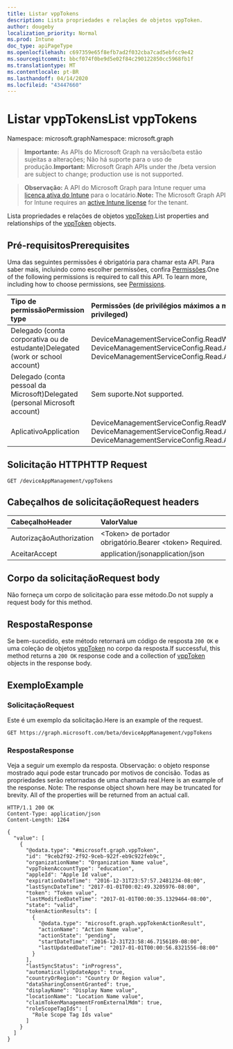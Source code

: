 ```yaml
---
title: Listar vppTokens
description: Lista propriedades e relações de objetos vppToken.
author: dougeby
localization_priority: Normal
ms.prod: Intune
doc_type: apiPageType
ms.openlocfilehash: c697359e65f8efb7ad2f032cba7cad5ebfcc9e42
ms.sourcegitcommit: bbcf074f0be9d5e02f84c290122850cc5968fb1f
ms.translationtype: MT
ms.contentlocale: pt-BR
ms.lasthandoff: 04/14/2020
ms.locfileid: "43447660"
---
```

# <a name="list-vpptokens"></a><span data-ttu-id="9c180-103">Listar vppTokens</span><span class="sxs-lookup"><span data-stu-id="9c180-103">List vppTokens</span></span>

<span data-ttu-id="9c180-104">Namespace: microsoft.graph</span><span class="sxs-lookup"><span data-stu-id="9c180-104">Namespace: microsoft.graph</span></span>

> <span data-ttu-id="9c180-105">**Importante:** As APIs do Microsoft Graph na versão/beta estão sujeitas a alterações; Não há suporte para o uso de produção.</span><span class="sxs-lookup"><span data-stu-id="9c180-105">**Important:** Microsoft Graph APIs under the /beta version are subject to change; production use is not supported.</span></span>

> <span data-ttu-id="9c180-106">**Observação:** A API do Microsoft Graph para Intune requer uma [licença ativa do Intune](https://go.microsoft.com/fwlink/?linkid=839381) para o locatário.</span><span class="sxs-lookup"><span data-stu-id="9c180-106">**Note:** The Microsoft Graph API for Intune requires an [active Intune license](https://go.microsoft.com/fwlink/?linkid=839381) for the tenant.</span></span>

<span data-ttu-id="9c180-107">Lista propriedades e relações de objetos [vppToken](../resources/intune-onboarding-vpptoken.md).</span><span class="sxs-lookup"><span data-stu-id="9c180-107">List properties and relationships of the [vppToken](../resources/intune-onboarding-vpptoken.md) objects.</span></span>

## <a name="prerequisites"></a><span data-ttu-id="9c180-108">Pré-requisitos</span><span class="sxs-lookup"><span data-stu-id="9c180-108">Prerequisites</span></span>
<span data-ttu-id="9c180-p101">Uma das seguintes permissões é obrigatória para chamar esta API. Para saber mais, incluindo como escolher permissões, confira [Permissões](/graph/permissions-reference).</span><span class="sxs-lookup"><span data-stu-id="9c180-p101">One of the following permissions is required to call this API. To learn more, including how to choose permissions, see [Permissions](/graph/permissions-reference).</span></span>

|<span data-ttu-id="9c180-111">Tipo de permissão</span><span class="sxs-lookup"><span data-stu-id="9c180-111">Permission type</span></span>|<span data-ttu-id="9c180-112">Permissões (de privilégios máximos a mínimos)</span><span class="sxs-lookup"><span data-stu-id="9c180-112">Permissions (from most to least privileged)</span></span>|
|:---|:---|
|<span data-ttu-id="9c180-113">Delegado (conta corporativa ou de estudante)</span><span class="sxs-lookup"><span data-stu-id="9c180-113">Delegated (work or school account)</span></span>|<span data-ttu-id="9c180-114">DeviceManagementServiceConfig.ReadWrite.All, DeviceManagementServiceConfig.Read.All</span><span class="sxs-lookup"><span data-stu-id="9c180-114">DeviceManagementServiceConfig.ReadWrite.All, DeviceManagementServiceConfig.Read.All</span></span>|
|<span data-ttu-id="9c180-115">Delegado (conta pessoal da Microsoft)</span><span class="sxs-lookup"><span data-stu-id="9c180-115">Delegated (personal Microsoft account)</span></span>|<span data-ttu-id="9c180-116">Sem suporte.</span><span class="sxs-lookup"><span data-stu-id="9c180-116">Not supported.</span></span>|
|<span data-ttu-id="9c180-117">Aplicativo</span><span class="sxs-lookup"><span data-stu-id="9c180-117">Application</span></span>|<span data-ttu-id="9c180-118">DeviceManagementServiceConfig.ReadWrite.All, DeviceManagementServiceConfig.Read.All</span><span class="sxs-lookup"><span data-stu-id="9c180-118">DeviceManagementServiceConfig.ReadWrite.All, DeviceManagementServiceConfig.Read.All</span></span>|

## <a name="http-request"></a><span data-ttu-id="9c180-119">Solicitação HTTP</span><span class="sxs-lookup"><span data-stu-id="9c180-119">HTTP Request</span></span>
<!-- {
  "blockType": "ignored"
}
-->
``` http
GET /deviceAppManagement/vppTokens
```

## <a name="request-headers"></a><span data-ttu-id="9c180-120">Cabeçalhos de solicitação</span><span class="sxs-lookup"><span data-stu-id="9c180-120">Request headers</span></span>
|<span data-ttu-id="9c180-121">Cabeçalho</span><span class="sxs-lookup"><span data-stu-id="9c180-121">Header</span></span>|<span data-ttu-id="9c180-122">Valor</span><span class="sxs-lookup"><span data-stu-id="9c180-122">Value</span></span>|
|:---|:---|
|<span data-ttu-id="9c180-123">Autorização</span><span class="sxs-lookup"><span data-stu-id="9c180-123">Authorization</span></span>|<span data-ttu-id="9c180-124">&lt;Token&gt; de portador obrigatório.</span><span class="sxs-lookup"><span data-stu-id="9c180-124">Bearer &lt;token&gt; Required.</span></span>|
|<span data-ttu-id="9c180-125">Aceitar</span><span class="sxs-lookup"><span data-stu-id="9c180-125">Accept</span></span>|<span data-ttu-id="9c180-126">application/json</span><span class="sxs-lookup"><span data-stu-id="9c180-126">application/json</span></span>|

## <a name="request-body"></a><span data-ttu-id="9c180-127">Corpo da solicitação</span><span class="sxs-lookup"><span data-stu-id="9c180-127">Request body</span></span>
<span data-ttu-id="9c180-128">Não forneça um corpo de solicitação para esse método.</span><span class="sxs-lookup"><span data-stu-id="9c180-128">Do not supply a request body for this method.</span></span>

## <a name="response"></a><span data-ttu-id="9c180-129">Resposta</span><span class="sxs-lookup"><span data-stu-id="9c180-129">Response</span></span>
<span data-ttu-id="9c180-130">Se bem-sucedido, este método retornará um código de resposta `200 OK` e uma coleção de objetos [vppToken](../resources/intune-onboarding-vpptoken.md) no corpo da resposta.</span><span class="sxs-lookup"><span data-stu-id="9c180-130">If successful, this method returns a `200 OK` response code and a collection of [vppToken](../resources/intune-onboarding-vpptoken.md) objects in the response body.</span></span>

## <a name="example"></a><span data-ttu-id="9c180-131">Exemplo</span><span class="sxs-lookup"><span data-stu-id="9c180-131">Example</span></span>

### <a name="request"></a><span data-ttu-id="9c180-132">Solicitação</span><span class="sxs-lookup"><span data-stu-id="9c180-132">Request</span></span>
<span data-ttu-id="9c180-133">Este é um exemplo da solicitação.</span><span class="sxs-lookup"><span data-stu-id="9c180-133">Here is an example of the request.</span></span>
``` http
GET https://graph.microsoft.com/beta/deviceAppManagement/vppTokens
```

### <a name="response"></a><span data-ttu-id="9c180-134">Resposta</span><span class="sxs-lookup"><span data-stu-id="9c180-134">Response</span></span>
<span data-ttu-id="9c180-p102">Veja a seguir um exemplo da resposta. Observação: o objeto response mostrado aqui pode estar truncado por motivos de concisão. Todas as propriedades serão retornadas de uma chamada real.</span><span class="sxs-lookup"><span data-stu-id="9c180-p102">Here is an example of the response. Note: The response object shown here may be truncated for brevity. All of the properties will be returned from an actual call.</span></span>
``` http
HTTP/1.1 200 OK
Content-Type: application/json
Content-Length: 1264

{
  "value": [
    {
      "@odata.type": "#microsoft.graph.vppToken",
      "id": "9ceb2f92-2f92-9ceb-922f-eb9c922feb9c",
      "organizationName": "Organization Name value",
      "vppTokenAccountType": "education",
      "appleId": "Apple Id value",
      "expirationDateTime": "2016-12-31T23:57:57.2481234-08:00",
      "lastSyncDateTime": "2017-01-01T00:02:49.3205976-08:00",
      "token": "Token value",
      "lastModifiedDateTime": "2017-01-01T00:00:35.1329464-08:00",
      "state": "valid",
      "tokenActionResults": [
        {
          "@odata.type": "microsoft.graph.vppTokenActionResult",
          "actionName": "Action Name value",
          "actionState": "pending",
          "startDateTime": "2016-12-31T23:58:46.7156189-08:00",
          "lastUpdatedDateTime": "2017-01-01T00:00:56.8321556-08:00"
        }
      ],
      "lastSyncStatus": "inProgress",
      "automaticallyUpdateApps": true,
      "countryOrRegion": "Country Or Region value",
      "dataSharingConsentGranted": true,
      "displayName": "Display Name value",
      "locationName": "Location Name value",
      "claimTokenManagementFromExternalMdm": true,
      "roleScopeTagIds": [
        "Role Scope Tag Ids value"
      ]
    }
  ]
}
```



